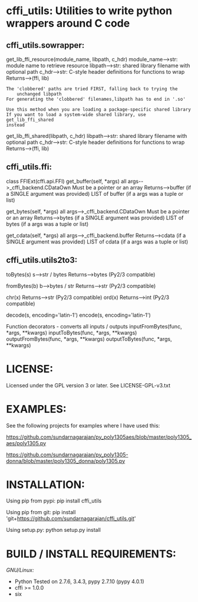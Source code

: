 # cffi_utils: Utilities to write python wrappers around C code

## cffi_utils.sowrapper:

get_lib_ffi_resource(module_name, libpath, c_hdr)
    module_name-->str: module name to retrieve resource
    libpath-->str: shared library filename with optional path
    c_hdr-->str: C-style header definitions for functions to wrap
    Returns-->(ffi, lib)
    
    The 'clobbered' paths are tried FIRST, falling back to trying the
        unchanged libpath
    For generating the 'clobbered' filenames,libpath has to end in '.so'
    
    Use this method when you are loading a package-specific shared library
    If you want to load a system-wide shared library, use get_lib_ffi_shared
    instead

get_lib_ffi_shared(libpath, c_hdr)
    libpath-->str: shared library filename with optional path
    c_hdr-->str: C-style header definitions for functions to wrap
    Returns-->(ffi, lib)



## cffi_utils.ffi:

class FFIExt(cffi.api.FFI)
get_buffer(self, *args)
    all args-->_cffi_backend.CDataOwn
    Must be a pointer or an array
    Returns-->buffer (if a SINGLE argument was provided)
          LIST of buffer (if a args was a tuple or list)

get_bytes(self, *args)
    all args-->_cffi_backend.CDataOwn
    Must be a pointer or an array
    Returns-->bytes (if a SINGLE argument was provided)
          LIST of bytes (if a args was a tuple or list)

get_cdata(self, *args)
    all args-->_cffi_backend.buffer
    Returns-->cdata (if a SINGLE argument was provided)
          LIST of cdata (if a args was a tuple or list)



cffi_utils.utils2to3:
---------------------

toBytes(s)
    s-->str / bytes
    Returns-->bytes (Py2/3 compatible)

fromBytes(b)
    b-->bytes / str
    Returns-->str (Py2/3 compatible)

chr(x)
    Returns-->str (Py2/3 compatible)
ord(x)
    Returns-->int (Py2/3 compatible)

decode(s, encoding='latin-1')
encode(s, encoding='latin-1')


Function decorators - converts all inputs / outputs
    inputFromBytes(func, *args, **kwargs)
    inputToBytes(func, *args, **kwargs)
    outputFromBytes(func, *args, **kwargs)
    outputToBytes(func, *args, **kwargs)
    

# LICENSE:

Licensed under the GPL version 3 or later. See LICENSE-GPL-v3.txt


# EXAMPLES:

See the following projects for examples where I have used this:

  https://github.com/sundarnagarajan/py_poly1305aes/blob/master/poly1305_aes/poly1305.py

  https://github.com/sundarnagarajan/py_poly1305-donna/blob/master/poly1305_donna/poly1305.py

# INSTALLATION:

Using pip from pypi:
    pip install cffi_utils

Using pip from git:
    pip install 'git+https://github.com/sundarnagarajan/cffi_utils.git'

Using setup.py:
    python setup.py install

# BUILD / INSTALL REQUIREMENTS:

*GNU/Linux:*
- Python
  Tested on 2.7.6, 3.4.3, pypy 2.7.10 (pypy 4.0.1)
- cffi >= 1.0.0
- six
